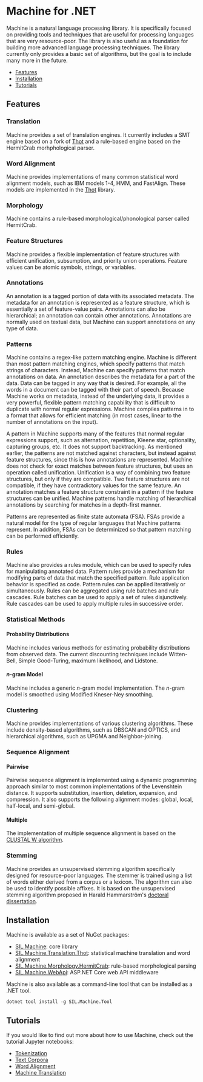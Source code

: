 # Machine for .NET
Machine is a natural language processing library. It is specifically focused on providing tools and techniques that are useful for processing languages that are very resource-poor. The library is also useful as a foundation for building more advanced language processing techniques. The library currently only provides a basic set of algorithms, but the goal is to include many more in the future.

- [Features](#features)
- [Installation](#installation)
- [Tutorials](#tutorials)

## Features

### Translation
Machine provides a set of translation engines. It currently includes a SMT engine based on a fork of [Thot](https://github.com/sillsdev/thot) and a rule-based engine based on the HermitCrab morhphological parser.

### Word Alignment
Machine provides implementations of many common statistical word alignment models, such as IBM models 1-4, HMM, and FastAlign. These models are implemented in the [Thot](https://github.com/sillsdev/thot) library.

### Morphology
Machine contains a rule-based morphological/phonological parser called HermitCrab.

### Feature Structures
Machine provides a flexible implementation of feature structures with efficient unification, subsumption, and priority union operations. Feature values can be atomic symbols, strings, or variables.

### Annotations
An annotation is a tagged portion of data with its associated metadata. The metadata for an annotation is represented as a feature structure, which is essentially a set of feature-value pairs. Annotations can also be hierarchical; an annotation can contain other annotations. Annotations are normally used on textual data, but Machine can support annotations on any type of data.

### Patterns
Machine contains a regex-like pattern matching engine. Machine is different than most pattern matching engines, which specify patterns that match strings of characters. Instead, Machine can specify patterns that match annotations on data. An annotation describes the metadata for a part of the data. Data can be tagged in any way that is desired. For example, all the words in a document can be tagged with their part of speech. Because Machine works on metadata, instead of the underlying data, it provides a very powerful, flexible pattern matching capability that is difficult to duplicate with normal regular expressions. Machine compiles patterns in to a format that allows for efficient matching (in most cases, linear to the number of annotations on the input).

A pattern in Machine supports many of the features that normal regular expressions support, such as alternation,
repetition, Kleene star, optionality, capturing groups, etc. It does not support backtracking. As mentioned earlier, the patterns are not matched against characters, but instead against feature structures, since this is how annotations are represented. Machine does not check for exact matches between feature structures, but uses an operation called unification. Unification is a way of combining two feature structures, but only if they are compatible. Two feature structures are not compatible, if they have contradictory values for the same feature. An annotation matches a feature structure constraint in a pattern if the feature structures can be unified. Machine patterns handle matching of hierarchical annotations by searching for matches in a depth-first manner.

Patterns are represented as finite state automata (FSA). FSAs provide a natural model for the type of regular languages that Machine patterns represent. In addition, FSAs can be determinized so that pattern matching can be
performed efficiently.

### Rules
Machine also provides a rules module, which can be used to specify rules for manipulating annotated data. Pattern
rules provide a mechanism for modifying parts of data that match the specified pattern. Rule application behavior
is specified as code. Pattern rules can be applied iteratively or simultaneously. Rules can be aggregated using rule batches and rule cascades. Rule batches can be used to apply a set of rules disjunctively. Rule cascades can be used to apply multiple rules in successive order.

### Statistical Methods

#### Probability Distributions
Machine includes various methods for estimating probability distributions from observed data. The current discounting techniques include Witten-Bell, Simple Good-Turing, maximum likelihood, and Lidstone.

#### *n*-gram Model
Machine includes a generic *n*-gram model implementation. The *n*-gram model is smoothed using Modified Kneser-Ney smoothing.

### Clustering
Machine provides implementations of various clustering algorithms. These include density-based algorithms, such as DBSCAN and OPTICS, and hierarchical algorithms, such as UPGMA and Neighbor-joining.

### Sequence Alignment

#### Pairwise
Pairwise sequence alignment is implemented using a dynamic programming approach similar to most common implementations of the Levenshtein distance. It supports substitution, insertion, deletion, expansion, and compression. It also supports the following alignment modes: global, local, half-local, and semi-global.

#### Multiple
The implementation of multiple sequence alignment is based on the [CLUSTAL W algorithm](https://www-bimas.cit.nih.gov/clustalw/clustalw.html).

### Stemming
Machine provides an unsupervised stemming algorithm specifically designed for resource-poor languages. The stemmer is trained using a list of words either derived from a corpus or a lexicon. The algorithm can also be used to identify possible affixes. It is based on the unsupervised stemming algorithm proposed in Harald Hammarström's [doctoral dissertation](http://aflat.org/files/phd.pdf).

## Installation

Machine is available as a set of NuGet packages:

- [SIL.Machine](https://www.nuget.org/packages/SIL.Machine/): core library
- [SIL.Machine.Translation.Thot](https://www.nuget.org/packages/SIL.Machine.Translation.Thot/): statistical machine translation and word alignment
- [SIL.Machine.Morphology.HermitCrab](https://www.nuget.org/packages/SIL.Machine.Morphology.HermitCrab/): rule-based morphological parsing
- [SIL.Machine.WebApi](https://www.nuget.org/packages/SIL.Machine.WebApi/): ASP.NET Core web API middleware

Machine is also available as a command-line tool that can be installed as a .NET tool.

```
dotnet tool install -g SIL.Machine.Tool
```

## Tutorials

If you would like to find out more about how to use Machine, check out the tutorial Jupyter notebooks:

- [Tokenization](samples/tokenization.ipynb)
- [Text Corpora](samples/corpora.ipynb)
- [Word Alignment](samples/word_alignment.ipynb)
- [Machine Translation](samples/machine_translation.ipynb)
